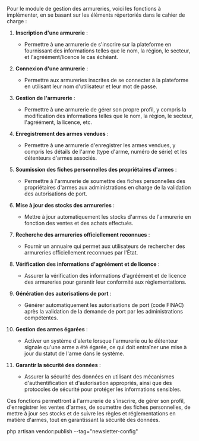 Pour le module de gestion des armureries, voici les fonctions à implémenter, en se basant sur les éléments répertoriés dans le cahier de charge :

1. **Inscription d'une armurerie** :
    - Permettre à une armurerie de s'inscrire sur la plateforme en fournissant des informations telles que le nom, la région, le secteur, et l'agréément/licence le cas échéant.

2. **Connexion d'une armurerie** :
    - Permettre aux armureries inscrites de se connecter à la plateforme en utilisant leur nom d'utilisateur et leur mot de passe.

3. **Gestion de l'armurerie** :
    - Permettre à une armurerie de gérer son propre profil, y compris la modification des informations telles que le nom, la région, le secteur, l'agréément, la licence, etc.

4. **Enregistrement des armes vendues** :
    - Permettre à une armurerie d'enregistrer les armes vendues, y compris les détails de l'arme (type d'arme, numéro de série) et les détenteurs d'armes associés.

5. **Soumission des fiches personnelles des propriétaires d'armes** :
    - Permettre à l'armurerie de soumettre des fiches personnelles des propriétaires d'armes aux administrations en charge de la validation des autorisations de port.

6. **Mise à jour des stocks des armureries** :
    - Mettre à jour automatiquement les stocks d'armes de l'armurerie en fonction des ventes et des achats effectués.

7. **Recherche des armureries officiellement reconnues** :
    - Fournir un annuaire qui permet aux utilisateurs de rechercher des armureries officiellement reconnues par l'État.

8. **Vérification des informations d'agréément et de licence** :
    - Assurer la vérification des informations d'agréément et de licence des armureries pour garantir leur conformité aux réglementations.

9. **Génération des autorisations de port** :
    - Générer automatiquement les autorisations de port (code FINAC) après la validation de la demande de port par les administrations compétentes.

10. **Gestion des armes égarées** :
    - Activer un système d'alerte lorsque l'armurerie ou le détenteur signale qu'une arme a été égarée, ce qui doit entraîner une mise à jour du statut de l'arme dans le système.

11. **Garantir la sécurité des données** :
    - Assurer la sécurité des données en utilisant des mécanismes d'authentification et d'autorisation appropriés, ainsi que des protocoles de sécurité pour protéger les informations sensibles.

Ces fonctions permettront à l'armurerie de s'inscrire, de gérer son profil, d'enregistrer les ventes d'armes, de soumettre des fiches personnelles, de mettre à jour ses stocks et de suivre les règles et réglementations en matière d'armes, tout en garantissant la sécurité des données.

php artisan vendor:publish --tag="newsletter-config"
